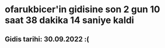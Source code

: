 # ofarukbicer'in gidisine son 2 gun 10 saat 38 dakika 14 saniye kaldi

## Gidis tarihi: 30.09.2022 :(
